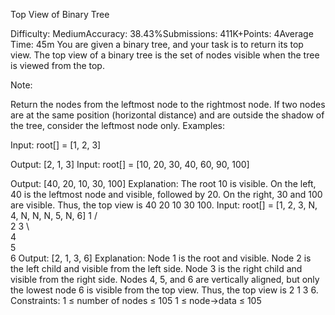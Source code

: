 Top View of Binary Tree

Difficulty: MediumAccuracy: 38.43%Submissions: 411K+Points: 4Average Time: 45m
You are given a binary tree, and your task is to return its top view. The top view of a binary tree is the set of nodes visible when the tree is viewed from the top.

Note: 

Return the nodes from the leftmost node to the rightmost node.
If two nodes are at the same position (horizontal distance) and are outside the shadow of the tree, consider the leftmost node only. 
Examples:

Input: root[] = [1, 2, 3] 
 
Output: [2, 1, 3]
Input: root[] = [10, 20, 30, 40, 60, 90, 100]
 
Output: [40, 20, 10, 30, 100]
Explanation: The root 10 is visible.
On the left, 40 is the leftmost node and visible, followed by 20.
On the right, 30 and 100 are visible. Thus, the top view is 40 20 10 30 100.
Input: root[] = [1, 2, 3, N, 4, N, N, N, 5, N, 6]
       1
     /   \
    2     3
     \   
      4
       \
        5
         \
          6
Output: [2, 1, 3, 6]
Explanation: Node 1 is the root and visible.
Node 2 is the left child and visible from the left side.
Node 3 is the right child and visible from the right side.
Nodes 4, 5, and 6 are vertically aligned, but only the lowest node 6 is visible from the top view. Thus, the top view is 2 1 3 6.
Constraints:
1 ≤ number of nodes ≤ 105
1 ≤ node->data ≤ 105

